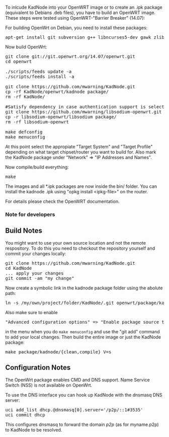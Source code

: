 To inlcude KadNode into your OpenWRT image or to create
an .ipk package (equivalent to Debians .deb files),
you have to build an OpenWRT image.
These steps were tested using OpenWRT-"Barrier Breaker" (14.07):

For building OpenWrt on Debian, you need to install these packages:
<pre>
apt-get install git subversion g++ libncurses5-dev gawk zlib1g-dev build-essential
</pre>

Now build OpenWrt:
<pre>
git clone git://git.openwrt.org/14.07/openwrt.git
cd openwrt

./scripts/feeds update -a
./scripts/feeds install -a

git clone https://github.com/mwarning/KadNode.git
cp -rf KadNode/openwrt/kadnode package/
rm -rf KadNode/

#Satisfy dependency in case authentication support is selected
git clone https://github.com/mwarning/libsodium-openwrt.git
cp -r libsodium-openwrt/libsodium package/
rm -rf libsodium-openwrt

make defconfig
make menuconfig
</pre>

At this point select the appropiate "Target System" and "Target Profile"
depending on what target chipset/router you want to build for.
Also mark the KadNode package under "Network" => "IP Addresses and Names".

Now compile/build everything:

<pre>
make
</pre>

The images and all *.ipk packages are now inside the bin/ folder.
You can install the kadnode .ipk using "opkg install &lt;ipkg-file&gt;" on the router.

For details please check the OpenWRT documentation.

### Note for developers

## Build Notes

You might want to use your own source location and not the remote respository.
To do this you need to checkout the repository yourself and commit your changes locally:

<pre>
git clone https://github.com/mwarning/KadNode.git
cd KadNode
... apply your changes
git commit -am "my change"
</pre>

Now create a symbolic link in the kadnode package folder using the abolute path:

<pre>
ln -s /my/own/project/folder/KadNode/.git openwrt/package/kadnode/git-src
</pre>

Also make sure to enable

<pre>
"Advanced configuration options" => "Enable package source tree override"
</pre>

in the menu when you do `make menuconfig` and use the "git add" command
to add your local changes. Then build the entire image or just the KadNode package:

<pre>
make package/kadnode/{clean,compile} V=s
</pre>

## Configuration Notes

The OpenWrt package enables CMD and DNS support. Name Service Switch (NSS)
is not available on OpenWrt.

To use the DNS interface you can hook up KadNode with the dnsmasq DNS server:

<pre>
uci add_list dhcp.@dnsmasq[0].server='/p2p/::1#3535'
uci commit dhcp
</pre>

This configures dnsmasq to forward the domain *p2p* (as for myname.p2p)
to KadNode to be resolved.
